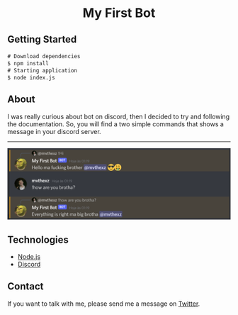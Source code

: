 <h1 align="center">My First Bot</h1>

## Getting Started

    # Download dependencies 
    $ npm install
    # Starting application
    $ node index.js

## About

I was really curious about bot on discord, then I decided to try and following the documentation. So, you will find a two simple commands that shows a message in your discord server.

---
![Result](./img/discord.png)

## Technologies 

- [Node.js](https://nodejs.org/en/)
- [Discord](https://discord.com/)

## Contact 

If you want to talk with me, please send me a message on [Twitter](https://twitter.com/matheus__tanaka).

